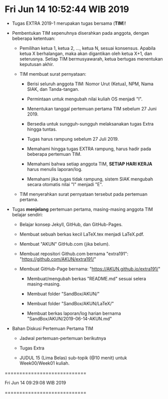---
---

Fri Jun 14 10:52:44 WIB 2019
============================

* Tugas EXTRA 2019-1 merupakan tugas bersama (**TIM**)!

* Pembentukan TIM sepenuhnya diserahkan pada anggota, dengan beberapa ketentuan:

  * Pemilihan ketua 1, ketua 2, ..., ketua N, sesuai konsensus. 
    Apabila ketua X berhalangan, maka akan digantikan oleh ketua X+1, dan seterusnya. 
    Setiap TIM bermusyawarah, ketua bertugas menentukan keputusan akhir.

  * TIM membuat surat pernyataan:

    * Berisi seluruh anggota TIM: Nomor Urut (Ketua), NPM, Nama SIAK, dan Tanda-tangan.
  
    * Permintaan untuk mengubah nilai kuliah OS menjadi "I".

    * Menentukan tanggal pertemuan pertama TIM sebelum 27 Juni 2019.

    * Bersedia untuk sungguh-sungguh melaksanakan tugas Extra hingga tuntas.

    * Tugas harus rampung sebelum 27 Juli 2019.

    * Memahami hingga tugas EXTRA rampung, harus hadir pada beberapa pertemuan TIM.

    * Memahami bahwa setiap anggota TIM, **SETIAP HARI KERJA** harus menulis laporan/log.

    * Memahami jika tugas tidak rampung, sistem SIAK mengubah secara otomatis nilai "I" menjadi "E".

  * TIM menyerahkan surat pernyataan tersebut pada pertemuan pertama.

* Tugas **menjelang** pertemuan pertama, masing-masing anggota TIM belajar sendiri:

  * Belajar konsep Jekyll, GitHub, dan GitHub-Pages.

  * Membuat sebuah berkas kecil LaTeX.tex menjadi LaTeX.pdf.

  * Membuat "AKUN" GitHub.com (jika belum).

  * Membuat repositori Github.com bernama "extra191": "https://github.com/AKUN/extra191/"

  * Membuat GitHub-Page bernama:  "https://AKUN.github.io/extra191/"

    * Membuat/mengubah berkas "README.md" sesuai selera masing-masing.

    * Membuat folder "SandBox/AKUN/"

    * Membuat folder "SandBox/AKUN/LaTeX/"

    * Membuat berkas laporan/log harian bernama "SandBox/AKUN/2019-06-14-AKUN.md"

* Bahan Diskusi Pertemuan Pertama TIM

  * Jadwal pertemuan-pertemuan berikutnya

  * Tugas Extra

  * JUDUL 15 (Lima Belas) sub-topik (@10 menit) untuk Week00/Week01 kuliah.


============================

Fri Jun 14 09:29:08 WIB 2019

============================

